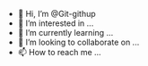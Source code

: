 - 👋 Hi, I’m @Git-githup
- 👀 I’m interested in ...
- 🌱 I’m currently learning ...
- 💞️ I’m looking to collaborate on ...
- 📫 How to reach me ...

<!---
Git-githup/Git-githup is a ✨ special ✨ repository because its `README.md` (this file) appears on your GitHub profile.
You can click the Preview link to take a look at your changes.
--->
